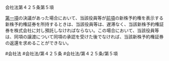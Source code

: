 会社法第４２５条第５項

[第一項](会社法＿＿＿＿第４２５条第１項)の決議があった場合において、当該役員等が[前項](会社法＿＿＿＿第４２５条第４項)の新株予約権を表示する新株予約権証券を所持するときは、当該役員等は、遅滞なく、当該新株予約権証券を株式会社に対し預託しなければならない。この場合において、当該役員等は、同項の譲渡について同項の承認を受けた後でなければ、当該新株予約権証券の返還を求めることができない。

#会社法
#会社法/第４２５条
#会社法/第４２５条/第５項
